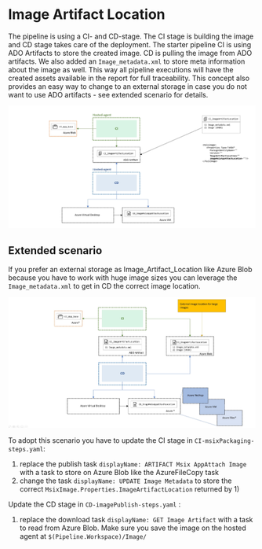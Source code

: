 # Image Artifact Location

The pipeline is using a CI- and CD-stage. The CI stage is building the image and CD stage takes care of the deployment. The starter pipeline CI is using ADO Artifacts to store the created image. CD is pulling the image from ADO artifacts. We also added an ```Image_metadata.xml``` to store meta information about the image as well. This way all pipeline executions will have the created assets available in the report for full traceability. This concept also provides an easy way to change to an external storage in case you do not want to use ADO artifacts - see extended scenario for details.

![Image_Artificat_Location](images/image_artifact_location.jpg)

## Extended scenario 

If you prefer an external storage as Image_Artifact_Location like Azure Blob because you have  to work with huge image sizes you can leverage 
the ```Image_metadata.xml``` to get in CD the correct image location.

![Image_Artificat_Location_Extended](images/image_artifact_location_ext.jpg)

To adopt this scenario you have to update the CI stage in ```CI-msixPackaging-steps.yaml```:
1) replace the publish task  ```displayName: ARTIFACT Msix AppAttach Image``` with a task to store on Azure Blob like the AzureFileCopy task
2) change the task ```displayName: UPDATE Image Metadata``` to store the correct ```MsixImage.Properties.ImageArtifactLocation``` returned by 1)

Update the CD stage in ```CD-imagePublish-steps.yaml``` :
1) replace the download task ```displayName: GET Image Artifact``` with a task to read from Azure Blob. Make sure you save the image on the hosted agent at ```$(Pipeline.Workspace)/Image/``` 
